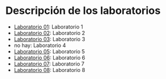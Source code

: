 # Descripción de los laboratorios

* [Laboratorio 01](lab_01.ipynb): Laboratorio 1
* [Laboratorio 02](lab_02.ipynb): Laboratorio 2
* [Laboratorio 03](lab_03.ipynb): Laboratorio 3
* no hay: Laboratorio 4
* [Laboratorio 05](lab_05.ipynb): Laboratorio 5
* [Laboratorio 06](lab_06.ipynb): Laboratorio 6
* [Laboratorio 07](lab_07.ipynb): Laboratorio 7
* [Laboratorio 08](lab_08.ipynb): Laboratorio 8
